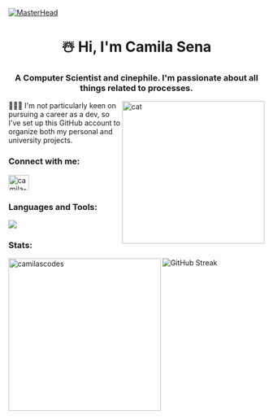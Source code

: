 [![MasterHead](https://64.media.tumblr.com/8d9df4fd79cc7e8fe33c915284d228a1/15d79534e1be4dc9-93/s1280x1920/e42ff972d439c7ce5d7e7db1450e7e9218a2686f.gif)](https://rishavchanda.io)
<h1 align="center">☃️ Hi, I'm Camila Sena</h1>
<h3 align="center">A Computer Scientist and cinephile. I'm passionate about all things related to processes.</h3>
<img align="right" alt="cat" width="280" src="https://media.tenor.com/mMkJeuyHkRYAAAAi/cat-cat-on-computer.gif">

👩🏻‍💻 I'm not particularly keen on pursuing a career as a dev, so I've set up this GitHub account to organize both my personal and university projects. 

<h3 align="left">Connect with me:</h3>
<p align="left">
<a href="https://linkedin.com/in/camila-andrade-de-sena-6220bb246" target="blank"><img align="center" src="https://raw.githubusercontent.com/rahuldkjain/github-profile-readme-generator/master/src/images/icons/Social/linked-in-alt.svg" alt="camila-andrade-de-sena-6220bb246" height="30" width="40" /></a>
</p>

<h3 align="left">Languages and Tools:</h3>

[![](https://skillicons.dev/icons?i=blender,c,cpp,css,figma,html,javascript,mysql,php,py)](https://skillicons.dev)


<h3 align="left">Stats:</h3>

<p><img align="left" width="300" src="https://github-readme-stats.vercel.app/api/top-langs?username=camilascodes&show_icons=true&theme=highcontrast&title_color=6699cc&text_color=fffff2&bg_color=222422&hide_border=true&locale=en&layout=compact" alt="camilascodes" /></p>

<img align="left"  src="https://streak-stats.demolab.com?user=camilaSCodes&hide_border=true&card_width=380&background=222422&stroke=6699cc&dates=fffff2&ring=6699cc&fire=6699cc&currStreakNum=6699cc&currStreakLabel=6699cc&sideNums=6699cc&sideLabels=6699cc&excludeDaysLabel=6699cc" alt="GitHub Streak" /></a>

